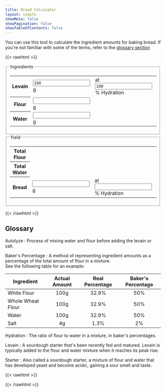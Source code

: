 ```yaml
---
title: Bread Calculator
layout: simple
showMeta: false
showPagination: false
showTableOfContents: false
---
```

You can use this tool to calculate the ingredient amounts for baking bread. If you're not familiar with some of the terms, refer to the [glossary section](#glossary)

{{< rawhtml >}}
<form action="/" id="calculator">
    <fieldset>
        <legend>Ingredients</legend>
        <table class="table-auto">
        <tbody>
            <tr>
                <th>Levain</th>
                <td><input class="bordered rounded-md text-neutral-700" type="text" starter-amount value="150" />g</td>
                <td>at <input class="bordered rounded-md text-neutral-700" type="text" starter-hydration value="100" />% Hydration</td>
            </tr>
            <tr>
                <th>Flour</th>
                <td><input class="bordered rounded-md text-neutral-700" type="text" flour value="" />g</td>
                <td></td>
            </tr>
            <tr>
                <th>Water</th>
                <td><input class="bordered rounded-md text-neutral-700" type="text" water value="" />g</td>
                <td></td>
            </tr>
        </tbody>
        </table>
    </fieldset>
    <fieldset>
        <legend>Yield</legend>
        <table class="table-auto">
        <tbody>
            <tr>
                <th>Total Flour</th>
                <td colspan="2"><span total-flour></span></td>
            </tr>
            <tr>
                <th>Total Water</th>
                <td colspan="2"><span total-water></span></td>
            </tr>
            <tr>
                <th>Bread</th>
                <td><input class="bordered rounded-md text-neutral-700" type="text" bread-weight value="" />g</td>
                <td>at <input class="bordered rounded-md text-neutral-700" type="text" bread-hydration value="" />% Hydration</td>
            </tr>
        </tbody>
        </table>
    </fieldset>
</form>
{{< /rawhtml >}}

## Glossary  
Autolyze
: Process of mixing water and flour before adding the levain or salt.

Baker's Percentage
: A method of representing ingredient amounts as a percentage of the total amount of flour in a mixture.<br />See the following table for an example:

| Ingredient | Actual Amount | Real Percentage | Baker's Percentage |
|------------|:-------------:|:---------------:|:------------------:|
| White Flour | 100g | 32.9% | 50% |
| Whole Wheat Flour | 100g | 32.9% | 50% |
| Water | 100g | 32.9% | 50% |
| Salt | 4g | 1.3% | 2% |

Hydration
: The ratio of flour to water in a mixture, in baker's percentages.

Levain
: A sourdough starter that's been recently fed and matured. Levain is typically added to the flour and water mixture when it reaches its peak rise.

Starter
: Also called a sourdough starter, a mixture of flour and water that has developed yeast and become acidic, gaining a sour smell and taste.

{{< rawhtml >}}
<script type="text/javascript">
    function init(form) {
        var elStarterAmount = form.querySelector('[starter-amount]');
        var elStarterHydration = form.querySelector('[starter-hydration]');
        var elFlour = form.querySelector('[flour]'); // TODO allow multiple flour inputs
        var elWater = form.querySelector('[water]');

        var elBreadWeight = form.querySelector('[bread-weight]');
        var elBreadHydration = form.querySelector('[bread-hydration]');

        var elTotalFlour = form.querySelector('[total-flour]');
        var elTotalWater = form.querySelector('[total-water]');

        function valueOf(elem) { return isNaN(elem.value) ? 0 : parseFloat(elem.value); }

        function collectInput() {
            var starter = {
                amount: valueOf(elStarterAmount),
                hydration: valueOf(elStarterHydration) / 100.0
            };

            var flour = valueOf(elFlour);
            var water = valueOf(elWater);

            var bread = {
                weight: valueOf(elBreadWeight),
                hydration: valueOf(elBreadHydration) / 100.0
            };

            return {
                starter: starter,
                flour: flour,
                water: water,
                bread: bread
            };
        }

        function calculate(intent) {
            var values = collectInput();

            if (intent == 'bread') {
                var starterFlour = values.starter.amount / (1 + values.starter.hydration);
                var starterWater = values.starter.amount - starterFlour;

                var totalFlour = starterFlour + values.flour;
                var totalWater = starterWater + values.water;

                var totalBread = totalFlour + totalWater;
                var breadHydration = 100 * totalWater / totalFlour;

                elBreadWeight.value = Math.floor(totalBread);
                elBreadHydration.value = breadHydration.toFixed(2);

                elTotalFlour.innerHTML = totalFlour.toFixed(0) + 'g';
                elTotalWater.innerHTML = totalWater.toFixed(0) + 'g';
            }

            if (intent == 'ingredients') {
                throw new Error('Not supported yet');
            }
        }

        function onInput(event) {
            // TODO determine input
            calculate('bread');
        }

        [elStarterAmount, elStarterHydration, elFlour, elWater]
            .forEach(function(elem) {
                elem.addEventListener('keypress', onInput);
                elem.addEventListener('keyup', onInput);
            });

        form.addEventListener('submit', function(event) {
            event.preventDefault();
            calculate('bread');
        })
    }

    init(document.getElementById('calculator'));
</script>
{{< /rawhtml >}}
